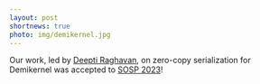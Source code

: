 ```yaml
---
layout: post
shortnews: true
photo: img/demikernel.jpg
---
```


Our work, led by [Deepti Raghavan](https://deeptir.me/), on
zero-copy serialization for Demikernel was accepted to [SOSP
2023](https://sosp2023.mpi-sws.org)!
